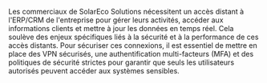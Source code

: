 Les commerciaux de SolarEco Solutions nécessitent un accès distant à l'ERP/CRM de l'entreprise pour gérer leurs activités, accéder aux informations clients et mettre à jour les données en temps réel. Cela soulève des enjeux spécifiques liés à la sécurité et à la performance de ces accès distants. Pour sécuriser ces connexions, il est essentiel de mettre en place des VPN sécurisés, une authentification multi-facteurs (MFA) et des politiques de sécurité strictes pour garantir que seuls les utilisateurs autorisés peuvent accéder aux systèmes sensibles.